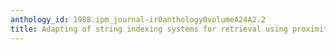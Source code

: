 ```yaml
---
anthology_id: 1988.ipm_journal-ir0anthology0volumeA24A2.2
title: Adapting of string indexing systems for retrieval using proximity operators
---
```

